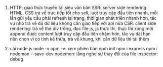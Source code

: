 1. HTTP: giao thức truyền tải siêu văn bản
SSR: server side rendering: HTML, CSS trả về trực tiếp
    tốt cho sell, lượt truy cập đầu tiên nhanh, mỗi lần gửi yêu cầu phải refresh lại trang, thời gian phát triển nhanh hơn, tác vụ nhỏ
    trả về đủ dữ liệu không cần giao tiếp với api nữa
CSR: client side rendering: trả về thẻ div trống, đọc file js, js thực thi, thực thi xong mới append được content
    lượt truy cập đầu tiên chậm hơn, tác vụ dài hạn nên chọn vì có tính kế thừa, trả về khung, khi cần dữ liệu thì tải thêm

2. cài node.js
node -v npm -v: xem phiên bản
npm init
npm i express
npm i nodemon --save-dev
nodemon: lắng nghe sự thay đổi của file
inspector: debug
